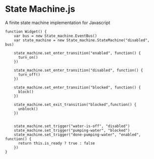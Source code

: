 State Machine.js
===============
A finite state machine implementation for Javascript


    function Widget() {
        var bus = new State_machine.EventBus()
        var state_machine = new State_machine.StateMachine("disabled", bus)

        state_machine.set_enter_transition("enabled", function() { 
          turn_on()
        })

        state_machine.set_enter_transition("disabled", function() {
          turn_off()
        })

        state_machine.set_enter_transition("blocked", function() {
          block()
        })

        state_machine.set_exit_transition("blocked",function() {
          unblock()
        })

        
        state_machine.set_trigger("water-is-off", "disabled")
        state_machine.set_trigger("pumping-water", "blocked")
        state_machine.set_trigger("done-pumping-water", "enabled", function() {
          return this.is_ready ? true : false
        })
    }
